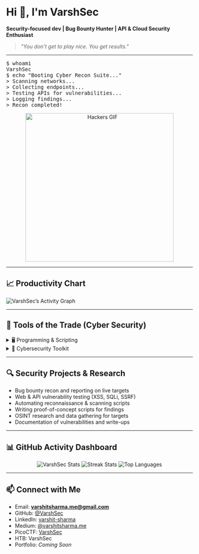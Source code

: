 # Hi 👋, I'm VarshSec  

**Security-focused dev | Bug Bounty Hunter | API & Cloud Security Enthusiast**  

> *"You don’t get to play nice. You get results."*   

---


<p align="center">
<pre>
$ whoami
VarshSec
$ echo "Booting Cyber Recon Suite..."
> Scanning networks...
> Collecting endpoints...
> Testing APIs for vulnerabilities...
> Logging findings...
> Recon completed!
</pre>
</p>

<p align="center">
<img src="https://media.giphy.com/media/13AN8X7jBIm15m/giphy.gif" alt="Hackers GIF" width="400"/>
</p>

---

## 📈 Productivity Chart  
![VarshSec’s Activity Graph](https://github-readme-activity-graph.vercel.app/graph?username=VarshSec&theme=react-dark)

---

## 🧰 Tools of the Trade (Cyber Security) 

<details>
<summary>🖥️ Programming & Scripting</summary>

- Python  
- Bash / Shell  
- C / C++  
- Go (learning)  
- Rust (basics)  

</details>

<details>
<summary>🔐 Cybersecurity Toolkit</summary>

- Burp Suite | OWASP ZAP  
- Wireshark | Nmap  
- Web & API vulnerability testing  
- Fuzzing & recon  
- OSINT & threat research  

</details>


---

## 🔍 Security Projects & Research
- Bug bounty recon and reporting on live targets  
- Web & API vulnerability testing (XSS, SQLi, SSRF)  
- Automating reconnaissance & scanning scripts  
- Writing proof-of-concept scripts for findings  
- OSINT research and data gathering for targets  
- Documentation of vulnerabilities and write-ups  

---

## 📊 GitHub Activity Dashboard
<p align="center"> <img src="https://github-readme-stats.vercel.app/api?username=VarshSec&show_icons=true&theme=tokyonight" alt="VarshSec Stats"/> <img src="https://github-readme-streak-stats.herokuapp.com/?user=VarshSec&theme=tokyonight" alt="Streak Stats"/> <img src="https://github-readme-stats.vercel.app/api/top-langs/?username=VarshSec&layout=compact&theme=tokyonight" alt="Top Languages"/> </p>

---

## 📫 Connect with Me
- Email: **varshitsharma.me@gmail.com**  
- GitHub: [@VarshSec](https://github.com/VarshSec)  
- LinkedIn: [varshit-sharma](https://www.linkedin.com/in/varshit-sharma)  
- Medium: [@varshitsharma.me](https://medium.com/@varshitsharma.me)  
- PicoCTF: [VarshSec](https://play.picoctf.org/users/varshsec)  
- HTB: VarshSec  
- Portfolio: *Coming Soon*  
